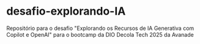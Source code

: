 # desafio-explorando-IA
Repositório para o desafio "Explorando os Recursos de IA Generativa com Copilot e OpenAI" para o bootcamp da DIO Decola Tech 2025 da Avanade

